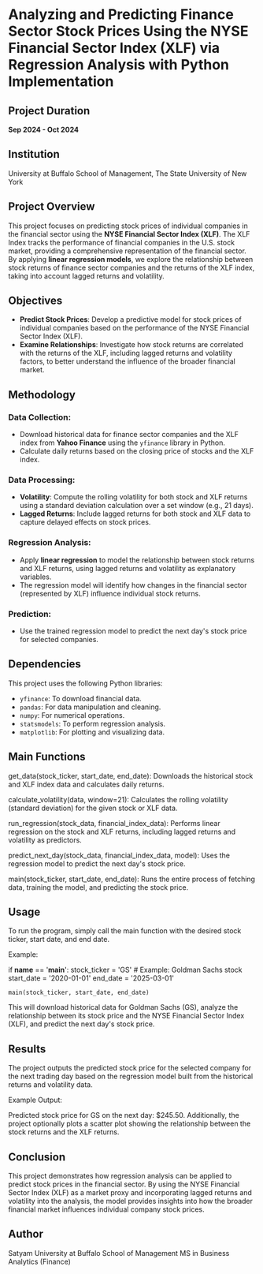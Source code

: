 # Analyzing and Predicting Finance Sector Stock Prices Using the NYSE Financial Sector Index (XLF) via Regression Analysis with Python Implementation

## Project Duration
**Sep 2024 - Oct 2024**

## Institution
University at Buffalo School of Management, The State University of New York

## Project Overview

This project focuses on predicting stock prices of individual companies in the financial sector using the **NYSE Financial Sector Index (XLF)**. The XLF Index tracks the performance of financial companies in the U.S. stock market, providing a comprehensive representation of the financial sector. By applying **linear regression models**, we explore the relationship between stock returns of finance sector companies and the returns of the XLF index, taking into account lagged returns and volatility.

## Objectives
- **Predict Stock Prices**: Develop a predictive model for stock prices of individual companies based on the performance of the NYSE Financial Sector Index (XLF).
- **Examine Relationships**: Investigate how stock returns are correlated with the returns of the XLF, including lagged returns and volatility factors, to better understand the influence of the broader financial market.

## Methodology

### Data Collection:
- Download historical data for finance sector companies and the XLF index from **Yahoo Finance** using the `yfinance` library in Python.
- Calculate daily returns based on the closing price of stocks and the XLF index.

### Data Processing:
- **Volatility**: Compute the rolling volatility for both stock and XLF returns using a standard deviation calculation over a set window (e.g., 21 days).
- **Lagged Returns**: Include lagged returns for both stock and XLF data to capture delayed effects on stock prices.

### Regression Analysis:
- Apply **linear regression** to model the relationship between stock returns and XLF returns, using lagged returns and volatility as explanatory variables.
- The regression model will identify how changes in the financial sector (represented by XLF) influence individual stock returns.

### Prediction:
- Use the trained regression model to predict the next day's stock price for selected companies.

## Dependencies

This project uses the following Python libraries:
- `yfinance`: To download financial data.
- `pandas`: For data manipulation and cleaning.
- `numpy`: For numerical operations.
- `statsmodels`: To perform regression analysis.
- `matplotlib`: For plotting and visualizing data.



## Main Functions
 
 get_data(stock_ticker, start_date, end_date): Downloads the historical stock and XLF index data and calculates daily returns.
 
 calculate_volatility(data, window=21): Calculates the rolling volatility (standard deviation) for the given stock or XLF data.
 
 run_regression(stock_data, financial_index_data): Performs linear regression on the stock and XLF returns, including lagged returns and volatility as predictors.
 
 predict_next_day(stock_data, financial_index_data, model): Uses the regression model to predict the next day's stock price.
 
 main(stock_ticker, start_date, end_date): Runs the entire process of fetching data, training the model, and predicting the stock price.

## Usage
To run the program, simply call the main function with the desired stock ticker, start date, and end date.

Example:


if __name__ == '__main__':
    stock_ticker = 'GS'  # Example: Goldman Sachs stock
    start_date = '2020-01-01'
    end_date = '2025-03-01'
    
    main(stock_ticker, start_date, end_date)
This will download historical data for Goldman Sachs (GS), analyze the relationship between its stock price and the NYSE Financial Sector Index (XLF), and predict the next day's stock price.

## Results
The project outputs the predicted stock price for the selected company for the next trading day based on the regression model built from the historical returns and volatility data.

Example Output:

Predicted stock price for GS on the next day: $245.50.
Additionally, the project optionally plots a scatter plot showing the relationship between the stock returns and the XLF returns.

## Conclusion
This project demonstrates how regression analysis can be applied to predict stock prices in the financial sector. By using the NYSE Financial Sector Index (XLF) as a market proxy and incorporating lagged returns and volatility into the analysis, the model provides insights into how the broader financial market influences individual company stock prices.

## Author
Satyam
University at Buffalo
School of Management
MS in Business Analytics (Finance)
